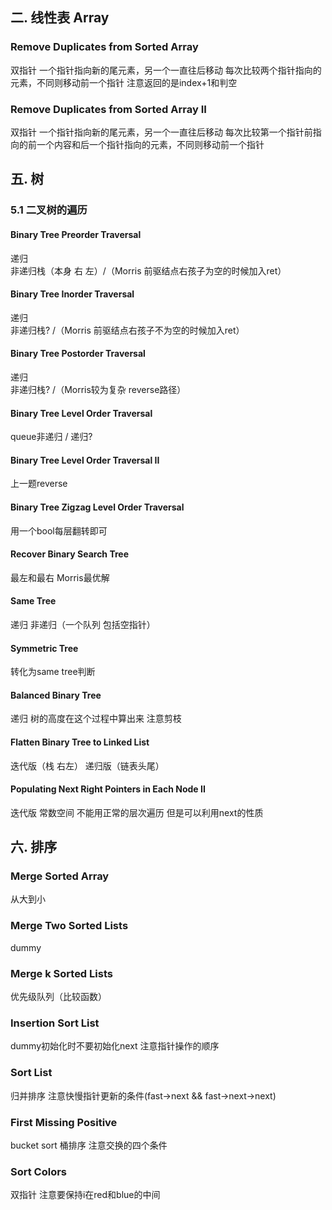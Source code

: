 ## 二. 线性表 Array
### Remove Duplicates from Sorted Array
双指针 一个指针指向新的尾元素，另一个一直往后移动 
每次比较两个指针指向的元素，不同则移动前一个指针
注意返回的是index+1和判空
### Remove Duplicates from Sorted Array II
双指针 一个指针指向新的尾元素，另一个一直往后移动 
每次比较第一个指针前指向的前一个内容和后一个指针指向的元素，不同则移动前一个指针  
  
## 五. 树
### 5.1 二叉树的遍历
#### Binary Tree Preorder Traversal
递归   
非递归栈（本身 右 左）/（Morris 前驱结点右孩子为空的时候加入ret）  
#### Binary Tree Inorder Traversal
递归   
非递归栈? /（Morris 前驱结点右孩子不为空的时候加入ret）  
#### Binary Tree Postorder Traversal
递归   
非递归栈? /（Morris较为复杂 reverse路径）
#### Binary Tree Level Order Traversal
queue非递归 / 递归?  
#### Binary Tree Level Order Traversal II
上一题reverse  
#### Binary Tree Zigzag Level Order Traversal
用一个bool每层翻转即可  
#### Recover Binary Search Tree
最左和最右 Morris最优解  
#### Same Tree
递归 非递归（一个队列 包括空指针）  
#### Symmetric Tree
转化为same tree判断  
#### Balanced Binary Tree
递归 树的高度在这个过程中算出来 注意剪枝  
#### Flatten Binary Tree to Linked List
迭代版（栈 右左） 递归版（链表头尾）  
#### Populating Next Right Pointers in Each Node II
迭代版 常数空间 不能用正常的层次遍历 但是可以利用next的性质  

## 六. 排序
### Merge Sorted Array
从大到小  
### Merge Two Sorted Lists
dummy  
### Merge k Sorted Lists
优先级队列（比较函数）  
### Insertion Sort List
dummy初始化时不要初始化next 注意指针操作的顺序  
### Sort List
归并排序 注意快慢指针更新的条件(fast->next && fast->next->next)  
### First Missing Positive
bucket sort 桶排序 注意交换的四个条件  
### Sort Colors
双指针 注意要保持i在red和blue的中间  
